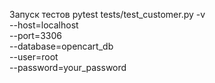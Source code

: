  Запуск тестов
pytest tests/test_customer.py -v \
  --host=localhost \
  --port=3306 \
  --database=opencart_db \
  --user=root \
  --password=your_password